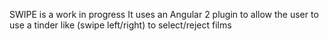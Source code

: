 SWIPE is a work in progress
It uses an Angular 2 plugin to allow the user to use a tinder like (swipe left/right) to select/reject films
